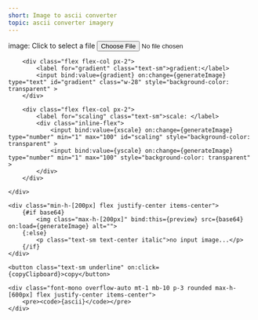 ```yaml
---
short: Image to ascii converter
topic: ascii converter imagery
---
```


<script>
    let files;
    let gradient = "▓▓▒▒░░  ";
    let xscale = 10;
    let yscale = 25;

    let base64;
    let preview;

    let ascii = ("□ ■ ".repeat(30) + "\n" + "■ □ ".repeat(30) + "\n" ).repeat(10)

    function updateImage(e) {
        const reader = new FileReader();
        reader.readAsDataURL(e.target.files[0]);
        reader.onload = (e) => { base64 = e.target.result };
    }
    
    function getImagePixels(image) {
        const canvas = document.createElement("canvas")
        canvas.width = image.naturalWidth
        canvas.height = image.naturalHeight
    
        const ctx = canvas.getContext("2d")
        ctx.drawImage(image, 0, 0)
    
        return ctx.getImageData(0, 0, canvas.width, canvas.height).data
    }

    async function generateImage() {
        const width = preview.naturalWidth
        const height = preview.naturalHeight
        const image = getImagePixels(preview)
        const greyscale = new Uint8Array(image.length / 4)

        // Generate Greyscale image
        for (let i = 0; i < image.length; i += 4) {
            const grey = rgbToGrey(image[i], image[i + 1], image[i + 2]);
            greyscale[i / 4] = grey;
        }

        // Generate Ascii image
        let ascii_buffer = ""

        for (let y = Math.round(yscale / 2); y < height - yscale; y += yscale) {
            for (let x = Math.round(xscale / 2); x < width - xscale; x += xscale) {
                const merged = mergePixel(greyscale, x, y, xscale, yscale, width, height);

                ascii_buffer += gradient[Math.floor((merged / 255) * (gradient.length - 1))];
            }
            ascii_buffer += '\n';
        }

        // Update ascii
        ascii = ascii_buffer
    }

    function rgbToGrey(r, g, b) {
        return Math.floor((r + g + b) / 3);
    }

    function mergePixel(data, px, py, pw, ph, w, h) {
        let sum = 0;
        const pos_x = px - Math.floor(pw / 2);
        const pos_y = py - Math.floor(ph / 2);

        for (let y = 0; y < ph; y++) {
            const apy = pos_y + y;

            for (let x = 0; x < pw; x++) {
                const apx = pos_x + x;
                sum += data[apx + apy * w];
            }
        }

        return sum / (pw * ph);
    }

    function copyClipboard() {
        navigator.clipboard.writeText(ascii);
    }

</script>

<article>
    <div class="p-3 inline-flex">
        <div class="flex flex-col px-2">
            <label for="image" class="text-sm">image:</label>
            <label for="image" class="underline cursor-pointer">Click to select a file</label>
            <input bind:files type="file" accept=".jpg, .jpeg, .png" on:change={updateImage} id="image" class="hidden">
        </div>

        <div class="flex flex-col px-2">
            <label for="gradient" class="text-sm">gradient:</label>
            <input bind:value={gradient} on:change={generateImage} type="text" id="gradient" class="w-28" style="background-color: transparent" >
        </div>

        <div class="flex flex-col px-2">
            <label for="scaling" class="text-sm">scale: </label>
            <div class="inline-flex">
                <input bind:value={xscale} on:change={generateImage} type="number" min="1" max="100" id="scaling" style="background-color: transparent" >
                <input bind:value={yscale} on:change={generateImage} type="number" min="1" max="100" style="background-color: transparent" >
            </div>
        </div>

    </div>
    
    <div class="min-h-[200px] flex justify-center items-center">
        {#if base64}
            <img class="max-h-[200px]" bind:this={preview} src={base64} on:load={generateImage} alt="">
        {:else}
            <p class="text-sm text-center italic">no input image...</p>
        {/if}
    </div>

    <button class="text-sm underline" on:click={copyClipboard}>copy</button>

    <div class="font-mono overflow-auto mt-1 mb-10 p-3 rounded max-h-[600px] flex justify-center items-center">
        <pre><code>{ascii}</code></pre>
    </div>
</article>

